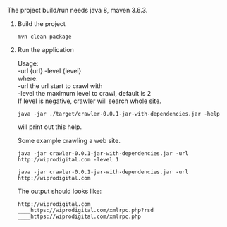 The project build/run needs java 8, maven 3.6.3.

1. Build the project

   `mvn clean package`

2. Run the application

   Usage:<br>
      -url {url} -level {level}<br>
      where:<br>
      -url the url start to crawl with<br>
      -level the maximum level to crawl, default is 2<br>
      If level is negative, crawler will search whole site.<br>

   `java -jar ./target/crawler-0.0.1-jar-with-dependencies.jar -help`<br>

   will print out this help.

   Some example crawling a web site.

   `java -jar crawler-0.0.1-jar-with-dependencies.jar -url http://wiprodigital.com -level 1`

   `java -jar crawler-0.0.1-jar-with-dependencies.jar -url http://wiprodigital.com`

   The output should looks like:

   `http://wiprodigital.com`<br>
   `____https://wiprodigital.com/xmlrpc.php?rsd`<br>
   `____https://wiprodigital.com/xmlrpc.php`

      

